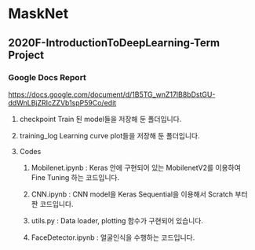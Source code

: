 # MaskNet
## 2020F-IntroductionToDeepLearning-Term Project

### Google Docs Report
https://docs.google.com/document/d/1B5TG_wnZ17lB8bDstGU-ddWnLBjZRIcZZVb1spP59Co/edit

1. checkpoint
Train 된 model들을 저장해 둔 폴더입니다.

1. training_log
Learning curve plot들을 저장해 둔 폴더입니다.

1. Codes
    1. Mobilenet.ipynb : Keras 안에 구현되어 있는 MobilenetV2를 이용하여 Fine Tuning 하는 코드입니다.

    1. CNN.ipynb : 
      CNN model을 Keras Sequential을 이용해서 Scratch 부터 짠 코드입니다.

    1. utils.py : 
      Data loader, plotting 함수가 구현되어 있습니다.

    1. FaceDetector.ipynb : 
      얼굴인식을 수행하는 코드입니다.
